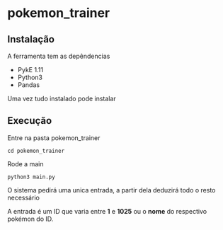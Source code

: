 # pokemon_trainer


## Instalação

A ferramenta tem as depêndencias
- PykE 1.11
- Python3
- Pandas

Uma vez tudo instalado pode instalar

## Execução

Entre na pasta pokemon_trainer

`cd pokemon_trainer`

Rode a main 

`python3 main.py`

O sistema pedirá uma unica entrada, a partir dela
deduzirá todo o resto necessário

A entrada é um ID que varia entre **1** e **1025**
ou o **nome** do respectivo pokémon do ID.